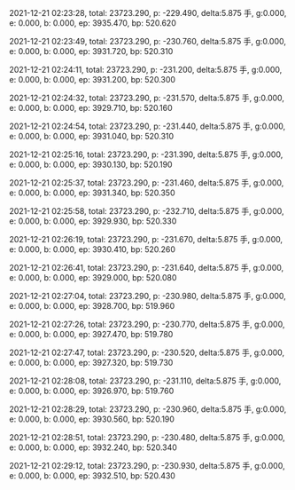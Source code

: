 2021-12-21 02:23:28, total: 23723.290, p: -229.490, delta:5.875 手, g:0.000, e: 0.000, b: 0.000, ep: 3935.470, bp: 520.620

2021-12-21 02:23:49, total: 23723.290, p: -230.760, delta:5.875 手, g:0.000, e: 0.000, b: 0.000, ep: 3931.720, bp: 520.310

2021-12-21 02:24:11, total: 23723.290, p: -231.200, delta:5.875 手, g:0.000, e: 0.000, b: 0.000, ep: 3931.200, bp: 520.300

2021-12-21 02:24:32, total: 23723.290, p: -231.570, delta:5.875 手, g:0.000, e: 0.000, b: 0.000, ep: 3929.710, bp: 520.160

2021-12-21 02:24:54, total: 23723.290, p: -231.440, delta:5.875 手, g:0.000, e: 0.000, b: 0.000, ep: 3931.040, bp: 520.310

2021-12-21 02:25:16, total: 23723.290, p: -231.390, delta:5.875 手, g:0.000, e: 0.000, b: 0.000, ep: 3930.130, bp: 520.190

2021-12-21 02:25:37, total: 23723.290, p: -231.460, delta:5.875 手, g:0.000, e: 0.000, b: 0.000, ep: 3931.340, bp: 520.350

2021-12-21 02:25:58, total: 23723.290, p: -232.710, delta:5.875 手, g:0.000, e: 0.000, b: 0.000, ep: 3929.930, bp: 520.330

2021-12-21 02:26:19, total: 23723.290, p: -231.670, delta:5.875 手, g:0.000, e: 0.000, b: 0.000, ep: 3930.410, bp: 520.260

2021-12-21 02:26:41, total: 23723.290, p: -231.640, delta:5.875 手, g:0.000, e: 0.000, b: 0.000, ep: 3929.000, bp: 520.080

2021-12-21 02:27:04, total: 23723.290, p: -230.980, delta:5.875 手, g:0.000, e: 0.000, b: 0.000, ep: 3928.700, bp: 519.960

2021-12-21 02:27:26, total: 23723.290, p: -230.770, delta:5.875 手, g:0.000, e: 0.000, b: 0.000, ep: 3927.470, bp: 519.780

2021-12-21 02:27:47, total: 23723.290, p: -230.520, delta:5.875 手, g:0.000, e: 0.000, b: 0.000, ep: 3927.320, bp: 519.730

2021-12-21 02:28:08, total: 23723.290, p: -231.110, delta:5.875 手, g:0.000, e: 0.000, b: 0.000, ep: 3926.970, bp: 519.760

2021-12-21 02:28:29, total: 23723.290, p: -230.960, delta:5.875 手, g:0.000, e: 0.000, b: 0.000, ep: 3930.560, bp: 520.190

2021-12-21 02:28:51, total: 23723.290, p: -230.480, delta:5.875 手, g:0.000, e: 0.000, b: 0.000, ep: 3932.240, bp: 520.340

2021-12-21 02:29:12, total: 23723.290, p: -230.930, delta:5.875 手, g:0.000, e: 0.000, b: 0.000, ep: 3932.510, bp: 520.430